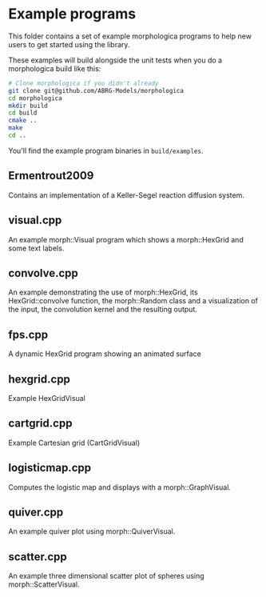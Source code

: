 # Example programs

This folder contains a set of example morphologica programs to help
new users to get started using the library.

These examples will build alongside the unit tests when you do a
morphologica build like this:

```bash
# Clone morphologica if you didn't already
git clone git@github.com/ABRG-Models/morphologica
cd morphologica
mkdir build
cd build
cmake ..
make
cd ..
```
You'll find the example program binaries in `build/examples`.

## Ermentrout2009

Contains an implementation of a Keller-Segel reaction diffusion system.

## visual.cpp

An example morph::Visual program which shows a morph::HexGrid and some
text labels.

## convolve.cpp

An example demonstrating the use of morph::HexGrid, its
HexGrid::convolve function, the morph::Random class and a
visualization of the input, the convolution kernel and the resulting
output.

## fps.cpp

A dynamic HexGrid program showing an animated surface

## hexgrid.cpp

Example HexGridVisual

## cartgrid.cpp

Example Cartesian grid (CartGridVisual)

## logisticmap.cpp

Computes the logistic map and displays with a morph::GraphVisual.

## quiver.cpp

An example quiver plot using morph::QuiverVisual.

## scatter.cpp

An example three dimensional scatter plot of spheres using morph::ScatterVisual.
